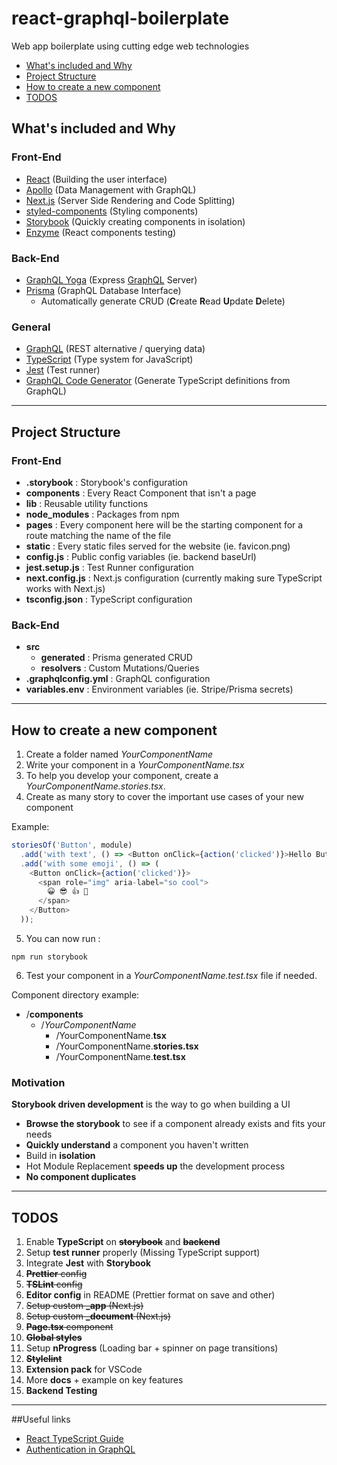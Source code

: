 # react-graphql-boilerplate

Web app boilerplate using cutting edge web technologies

- [What's included and Why](#What's-included-and-Why)
- [Project Structure](#Project-Structure)
- [How to create a new component](#How-to-create-a-new-component)
- [TODOS](#TODOS)

## What's included and Why
### Front-End
- [React](https://reactjs.org/) (Building the user interface)
- [Apollo](https://www.apollographql.com/) (Data Management with GraphQL)
- [Next.js](https://nextjs.org/) (Server Side Rendering and Code Splitting)
- [styled-components](https://www.styled-components.com/) (Styling components)
- [Storybook](https://storybook.js.org/) (Quickly creating components in isolation)
- [Enzyme](https://airbnb.io/enzyme/) (React components testing)

### Back-End
- [GraphQL Yoga](https://github.com/prisma/graphql-yoga) (Express [GraphQL](https://graphql.org/) Server)
- [Prisma](https://www.prisma.io/) (GraphQL Database Interface)
  - Automatically generate CRUD (**C**reate **R**ead **U**pdate **D**elete)

### General
- [GraphQL](https://graphql.org/) (REST alternative / querying data)
- [TypeScript](https://www.typescriptlang.org/) (Type system for JavaScript)
- [Jest](https://jestjs.io/) (Test runner)
- [GraphQL Code Generator](https://graphql-code-generator.com/) (Generate TypeScript definitions from GraphQL)

---

## Project Structure
### Front-End
- **.storybook** : Storybook's configuration
- **components** : Every React Component that isn't a page
- **lib** : Reusable utility functions
- **node_modules** : Packages from npm
- **pages** : Every component here will be the starting component for a route matching the name of the file
- **static** : Every static files served for the website (ie. favicon.png)
- **config.js** : Public config variables (ie. backend baseUrl)
- **jest.setup.js** : Test Runner configuration
- **next.config.js** : Next.js configuration (currently making sure TypeScript works with Next.js)
- **tsconfig.json** : TypeScript configuration

### Back-End
- **src**
  - **generated** : Prisma generated CRUD
  - **resolvers** : Custom Mutations/Queries
- **.graphqlconfig.yml** : GraphQL configuration
- **variables.env** : Environment variables (ie. Stripe/Prisma secrets)

---

## How to create a new component

1. Create a folder named *YourComponentName*
2. Write your component in a *YourComponentName.tsx*
3. To help you develop your component, create a *YourComponentName.stories.tsx*. 
4. Create as many story to cover the important use cases of your new component

Example: 

```Javascript
storiesOf('Button', module)
  .add('with text', () => <Button onClick={action('clicked')}>Hello Button</Button>)
  .add('with some emoji', () => (
    <Button onClick={action('clicked')}>
      <span role="img" aria-label="so cool">
        😀 😎 👍 💯
      </span>
    </Button>
  ));
```

5. You can now run :

```Shell
npm run storybook
```

6. Test your component in a *YourComponentName.test.tsx* file if needed.

Component directory example:

- /**components**
  - /*YourComponentName*
    - /YourComponentName.**tsx**
    - /YourComponentName.**stories.tsx**
    - /YourComponentName.**test.tsx**

### Motivation

**Storybook driven development** is the way to go when building a UI

- **Browse the storybook** to see if a component already exists and fits your needs
- **Quickly understand** a component you haven't written
- Build in **isolation**
- Hot Module Replacement **speeds up** the development process
- **No component duplicates**

---

## TODOS
1. Enable **TypeScript** on ~~**storybook**~~ and ~~**backend**~~
2. Setup **test runner** properly (Missing TypeScript support)
3. Integrate **Jest** with **Storybook**
4. ~~**Prettier** config~~
5. ~~**TSLint** config~~
6. **Editor config** in README (Prettier format on save and other)
7. ~~Setup custom **_app** (Next.js)~~
8. ~~Setup custom **_document** (Next.js)~~
9. ~~**Page.tsx** component~~
10. ~~**Global styles**~~
11. Setup **nProgress** (Loading bar + spinner on page transitions)
12. ~~**Stylelint**~~
13. **Extension pack** for VSCode
14. More **docs** + example on key features
15. **Backend Testing**

---

##Useful links

- [React TypeScript Guide](https://github.com/piotrwitek/react-redux-typescript-guide#tslintjson)
- [Authentication in GraphQL](https://www.youtube.com/watch?v=4_Bcw7BULC8)
